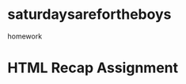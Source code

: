 # saturdaysarefortheboys
homework
<h1>HTML Recap Assignment<h1>
  <strongSaturdays Are For The Boys<strong>

